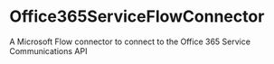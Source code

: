 # Office365ServiceFlowConnector
A Microsoft Flow connector to connect to the Office 365 Service Communications API
